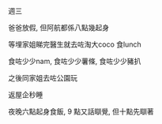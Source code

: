 週三

爸爸放假, 但阿航都係八點幾起身

等埋家姐睇完醫生就去咗淘大coco 食lunch

食咗少少nam, 食咗少少薯條, 食咗少少豬扒

之後同家姐去咗公園玩

返屋企秒睡

夜晚六點起身食飯, 9 點又話瞓覺, 但十點先瞓著
